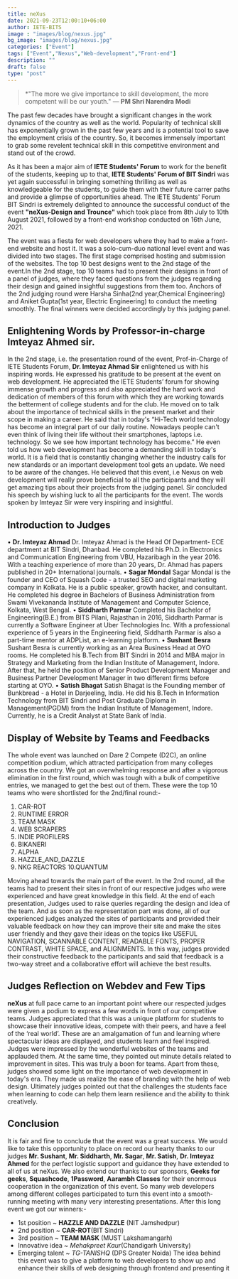 ```yaml
---
title: neXus 
date: 2021-09-23T12:00:10+06:00
author: IETE-BITS
image : "images/blog/nexus.jpg"
bg_image: "images/blog/nexus.jpg"
categories: ["Event"]
tags: ["Event","Nexus","Web-development","Front-end"]
description: ""
draft: false
type: "post"
---
```


>*"The more we give importance to skill development, the more competent will be our youth."
—  **PM Shri Narendra Modi**

The past few decades have brought a significant changes in the work dynamics of the country as well as the world. Popularity of technical skill has exponentially grown in the past few years and is a potential tool to save the employment crisis of the country. So, it becomes immensely important to grab some revelent technical skill in this competitive environment and stand out of the crowd.

As it has been a major aim of **IETE Students' Forum** to work for the benefit of the students, keeping up to that, **IETE Students' Forum of BIT Sindri** was yet again successful in bringing something thrilling as well as knowledgeable for the students, to guide them with their future carrer paths and provide a glimpse of opportunities ahead. The IETE Students' Forum BIT Sindri is extremely delighted to announce the successful conduct of the event **"neXus-Design and Trounce"** which took place from 8th July to 10th August 2021, followed by a front-end workshop conducted on 16th June, 2021. 

The event was a fiesta for web developers where they had to make a front-end website and host it. It was a solo-cum-duo national level event and was divided into two stages. The first stage comprised hosting and submission of the websites. The top 10 best designs went to the 2nd stage of the event.In the 2nd stage, top 10 teams had to present their designs in front of a panel of judges, where they faced questions from the judges regarding their design and gained insightful suggestions from them too. Anchors of the 2nd judging round were Harsha Sinha(2nd year,Chemical Engineering) and Aniket Gupta(1st year, Electric Engineering) to conduct the meeting smoothly. The final winners were decided accordingly by this judging panel. 

## **Enlightening Words by Professor-in-charge Imteyaz Ahmed sir.**

In the 2nd stage, i.e. the presentation round of the event, Prof-in-Charge of IETE Students
Forum, **Dr. Imteyaz Ahmad Sir** enlightened us with his inspiring words. He expressed his
gratitude to be present at the event on web development. He appreciated the IETE Students’
forum for showing immense growth and progress and also appreciated the hard work and
dedication of members of this forum with which they are working towards the betterment of
college students and for the club. He moved on to talk about the importance of technical skills in
the present market and their scope in making a career. He said that in today's “Hi-Tech world
technology has become an integral part of our daily routine. Nowadays people can't even think
of living their life without their smartphones, laptops i.e. technology. So we see how important
technology has become.” He even told us how web development has become a demanding skill
in today's world. It is a field that is constantly changing whether the industry calls for new
standards or an important development tool gets an update. We need to be aware of the
changes.
He believed that this event, i.e Nexus on web development will really prove beneficial to all the
participants and they will get amazing tips about their projects from the judging panel.
Sir concluded his speech by wishing luck to all the participants for the event. The words spoken
by Imteyaz Sir were very inspiring and insightful.

## **Introduction to Judges**

• **Dr. Imteyaz Ahmad**
Dr. Imteyaz Ahmad is the Head Of Department- ECE department at BIT Sindri, Dhanbad. He
completed his Ph.D. in Electronics and Communication Engineering from VBU, Hazaribagh in
the year 2016. With a teaching experience of more than 20 years, Dr. Ahmad has papers
published in 20+ International journals.
• **Sagar Mondal**
Sagar Mondal is the founder and CEO of Squash Code - a trusted SEO and digital marketing
company in Kolkata. He is a public speaker, growth hacker, and consultant. He completed his
degree in Bachelors of Business Administration from Swami Vivekananda Institute of
Management and Computer Science, Kolkata, West Bengal.
• **Siddharth Parmar**
Completed his Bachelor of Engineering(B.E.) from BITS Pilani, Rajasthan in 2016, Siddharth
Parmar is currently a Software Engineer at Uber Technologies Inc. With a professional
experience of 5 years in the Engineering field, Siddharth Parmar is also a part-time mentor at
ADPList, an e-learning platform.
• **Sushant Besra**
Sushant Besra is currently working as an Area Business Head at OYO rooms. He completed his
B.Tech from BIT Sindri in 2014 and MBA major in Strategy and Marketing from the Indian
Institute of Management, Indore. After that, he held the position of Senior Product Development
Manager and Business Partner Development Manager in two different firms before starting at
OYO.
• **Satish Bhagat**
Satish Bhagat is the Founding member of Bunkbread - a Hotel in Darjeeling, India. He did his
B.Tech in Information Technology from BIT Sindri and Post Graduate Diploma in Management(PGDM) from the Indian Institute of Management, Indore. Currently, he is a Credit
Analyst at State Bank of India.

## **Display of Website by Teams and Feedbacks**

The whole event was launched on Dare 2 Compete (D2C), an online competition podium, which
attracted participation from many colleges across the country. We got an overwhelming
response and after a vigorous elimination in the first round, which was tough with a bulk of
competitive entries, we managed to get the best out of them. These were the top 10 teams who
were shortlisted for the 2nd/final round:-

1. CAR-ROT
2. RUNTIME ERROR
3. TEAM MASK
4. WEB SCRAPERS
5. INDIE PROFILERS
6. BIKANERI
7. ALPHA
8. HAZZLE_AND_DAZZLE
9. NKG REACTORS
10.QUANTUM

Moving ahead towards the main part of the event. In the 2nd round, all the teams had to present
their sites in front of our respective judges who were experienced and have great knowledge in
this field. At the end of each presentation, Judges used to raise queries regarding the design
and idea of the team. And as soon as the representation part was done, all of our experienced
judges analyzed the sites of participants and provided their valuable feedback on how they can
improve their site and make the sites user friendly and they gave their ideas on the topics like
USEFUL NAVIGATION, SCANNABLE CONTENT, READABLE FONTS, PROPER CONTRAST,
WHITE SPACE, and ALIGNMENTS. In this way, judges provided their constructive feedback to
the participants and said that feedback is a two-way street and a collaborative effort will achieve
the best results.

## **Judges Reflection on Webdev and Few Tips**

**neXus** at full pace came to an important point where our respected judges were given a podium
to express a few words in front of our competitive teams. Judges appreciated that this was a 
unique platform for students to showcase their innovative ideas, compete with their peers, and
have a feel of the ‘real world’. These are an amalgamation of fun and learning where
spectacular ideas are displayed, and students learn and feel inspired. Judges were impressed
by the wonderful websites of the teams and applauded them. At the same time, they pointed out
minute details related to improvement in sites. This was truly a boon for teams. Apart from
these, judges showed some light on the importance of web development in today's era. They
made us realize the ease of branding with the help of web design.
Ultimately judges pointed out that the challenges the students face when learning to code can
help them learn resilience and the ability to think creatively.

## **Conclusion**

It is fair and fine to conclude that the event was a great success.
We would like to take this opportunity to place on record our hearty thanks to our judges 
**Mr. Sushant**, **Mr. Siddharth**, **Mr. Sagar**, **Mr. Satish**, **Dr. Imteyaz Ahmed** for the perfect logistic support
and guidance they have extended to all of us at neXus.
We also extend our thanks to our sponsors, **Geeks for geeks**, **Squashcode**, **1Password**,
**Aarambh Classes** for their enormous cooperation in the organization of this event.
So many web developers among different colleges participated to turn this event into a
smooth-running meeting with many very interesting presentations.
After this long event we got our winners:-
- 1st position ~ **HAZZLE AND DAZZLE** (NIT Jamshedpur)
- 2nd position ~ **CAR-ROT**(BIT Sindri)
- 3rd position ~ **TEAM MASK** (MUST Lakshamangarh)
- Innovative idea ~ *Mehakpreet Kaur*(Chandigarh University)
- Emerging talent ~ *TG-TANISHQ* (DPS Greater Noida)
The idea behind this event was to give a platform to web developers to show up and enhance
their skills of web designing through frontend and presenting it
